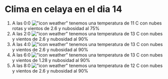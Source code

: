 # Clima en celaya en el dia 14

1. A las 0:0 !["icon weather"](http://openweathermap.org/img/w/04n.png) tenemos una temperatura de 11 C con nubes rotas y  vientos de 2.6 y nubosidad al 75%
1. A las 2:0 !["icon weather"](http://openweathermap.org/img/w/04n.png) tenemos una temperatura de 13 C con nubes y  vientos de 2.6 y nubosidad al 90%
1. A las 4:0 !["icon weather"](http://openweathermap.org/img/w/04n.png) tenemos una temperatura de 13 C con nubes y  vientos de 2.6 y nubosidad al 90%
1. A las 6:0 !["icon weather"](http://openweathermap.org/img/w/04n.png) tenemos una temperatura de 13 C con nubes y  vientos de 1.28 y nubosidad al 90%
1. A las 8:0 !["icon weather"](http://openweathermap.org/img/w/04n.png) tenemos una temperatura de 12 C con nubes y  vientos de 2.6 y nubosidad al 90%

